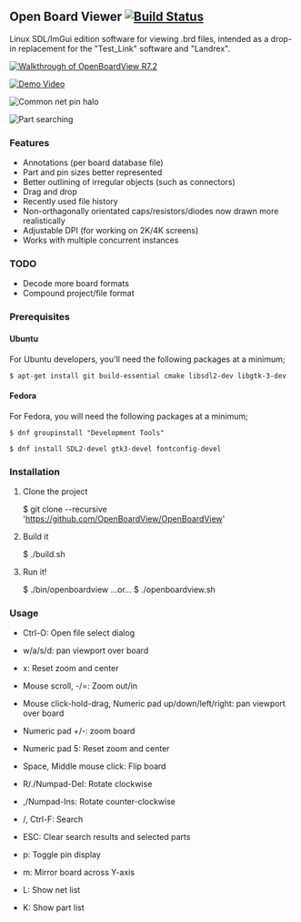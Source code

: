 ## Open Board Viewer [![Build Status](https://travis-ci.org/OpenBoardView/OpenBoardView.svg?branch=master)](https://travis-ci.org/OpenBoardView/OpenBoardView)

Linux SDL/ImGui edition software for viewing .brd files, intended as a drop-in
replacement for the "Test_Link" software and "Landrex".


[![Walkthrough of OpenBoardView R7.2](http://img.youtube.com/vi/6CrNRo1UP5g/0.jpg)](http://www.youtube.com/watch?v=6CrNRo1UP5g "OpenBoardView R7.2 demonstration, with voice-over")

[![Demo Video](https://github.com/OpenBoardView/OpenBoardView/blob/master/asset/screenshot.png)]()


![Common net pin halo](https://github.com/OpenBoardView/OpenBoardView/blob/master/asset/screenshot-halo.png)

![Part searching](https://github.com/OpenBoardView/OpenBoardView/blob/master/asset/screenshot-partsearch.png)


### Features

- Annotations (per board database file)
- Part and pin sizes better represented
- Better outlining of irregular objects (such as connectors)
- Drag and drop
- Recently used file history
- Non-orthagonally orientated caps/resistors/diodes now drawn more realistically
- Adjustable DPI (for working on 2K/4K screens)
- Works with multiple concurrent instances


### TODO

- Decode more board formats
- Compound project/file format


### Prerequisites

#### Ubuntu

For Ubuntu developers, you'll need the following packages at a minimum;

	$ apt-get install git build-essential cmake libsdl2-dev libgtk-3-dev

#### Fedora

For Fedora, you will need the following packages at a minimum;

	$ dnf groupinstall "Development Tools"

	$ dnf install SDL2-devel gtk3-devel fontconfig-devel

### Installation

1. Clone the project

    $ git clone --recursive 'https://github.com/OpenBoardView/OpenBoardView'

2. Build it

    $ ./build.sh

3. Run it!

	$ ./bin/openboardview
	...or...
	$ ./openboardview.sh


### Usage

- Ctrl-O: Open file select dialog

- w/a/s/d: pan viewport over board
- x: Reset zoom and center
- Mouse scroll, -/=: Zoom out/in
- Mouse click-hold-drag, Numeric pad up/down/left/right: pan viewport over board
- Numeric pad +/-: zoom board
- Numeric pad 5: Reset zoom and center
- Space, Middle mouse click: Flip board
- R/./Numpad-Del: Rotate clockwise
- ,/Numpad-Ins: Rotate counter-clockwise

- /, Ctrl-F: Search
- ESC: Clear search results and selected parts

- p: Toggle pin display
- m: Mirror board across Y-axis

- L: Show net list
- K: Show part list
